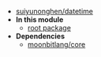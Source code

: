 - [suiyunonghen/datetime](suiyunonghen/datetime/)
- **In this module**
  - [root package](suiyunonghen/datetime/members)
- **Dependencies**
  - [moonbitlang/core](moonbitlang/core/)
